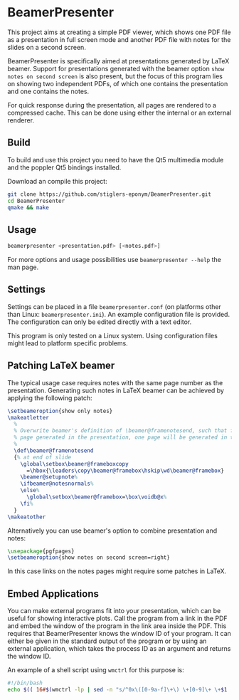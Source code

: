 # BeamerPresenter
This project aims at creating a simple PDF viewer, which shows one PDF file as a
presentation in full screen mode and another PDF file with notes for the slides
on a second screen.

BeamerPresenter is specifically aimed at presentations generated by LaTeX beamer.
Support for presentations generated with the beamer option
`show notes on second screen` is also present, but the focus of this program
lies on showing two independent PDFs, of which one contains the presentation and
one contains the notes.

For quick response during the presentation, all pages are rendered to a compressed
cache. This can be done using either the internal or an external renderer.


## Build
To build and use this project you need to have the Qt5 multimedia module and the
poppler Qt5 bindings installed.

Download an compile this project:
```sh
git clone https://github.com/stiglers-eponym/BeamerPresenter.git
cd BeamerPresenter
qmake && make
```


## Usage
```sh
beamerpresenter <presentation.pdf> [<notes.pdf>]
```
For more options and usage possibilities use `beamerpresenter --help` the man page.


## Settings
Settings can be placed in a file `beamerpresenter.conf` (on platforms other than
Linux: `beamerpresenter.ini`). An example configuration file is provided.
The configuration can only be edited directly with a text editor.

This program is only tested on a Linux system. Using configuration files might
lead to platform specific problems.


## Patching LaTeX beamer
The typical usage case requires notes with the same page number as the
presentation. Generating such notes in LaTeX beamer can be achieved by applying
the following patch:

```tex
\setbeameroption{show only notes}
\makeatletter
  %
  % Overwrite beamer's definition of \beamer@framenotesend, such that for each
  % page generated in the presentation, one page will be generated in the notes.
  %
  \def\beamer@framenotesend
  {% at end of slide
    \global\setbox\beamer@frameboxcopy
      =\hbox{\leaders\copy\beamer@framebox\hskip\wd\beamer@framebox}
    \beamer@setupnote%
    \ifbeamer@notesnormals%
    \else%
      \global\setbox\beamer@framebox=\box\voidb@x%
    \fi%
  }
\makeatother
```

Alternatively you can use beamer's option to combine presentation and notes:
```tex
\usepackage{pgfpages}
\setbeameroption{show notes on second screen=right}
```
In this case links on the notes pages might require some patches in LaTeX.


## Embed Applications
You can make external programs fit into your presentation, which can be useful
for showing interactive plots.
Call the program from a link in the PDF and embed the window of the program in
the link area inside the PDF. This requires that BeamerPresenter knows the
window ID of your program. It can either be given in the standard output of the
program or by using an external application, which takes the process ID as an
argument and returns the window ID.

An example of a shell script using `wmctrl` for this purpose is:
```sh
#!/bin/bash
echo $(( 16#$(wmctrl -lp | sed -n "s/^0x\([0-9a-f]\+\) \+[0-9]\+ \+$1 .*$/\1/p") ))
```
